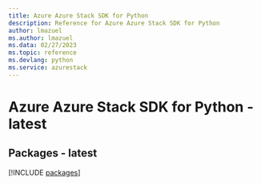 ```yaml
---
title: Azure Azure Stack SDK for Python
description: Reference for Azure Azure Stack SDK for Python
author: lmazuel
ms.author: lmazuel
ms.data: 02/27/2023
ms.topic: reference
ms.devlang: python
ms.service: azurestack
---
```

# Azure Azure Stack SDK for Python - latest
## Packages - latest
[!INCLUDE [packages](azure-stack-index.md)]